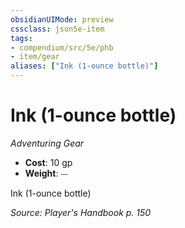```yaml
---
obsidianUIMode: preview
cssclass: json5e-item
tags:
- compendium/src/5e/phb
- item/gear
aliases: ["Ink (1-ounce bottle)"]
---
```

# Ink (1-ounce bottle)
*Adventuring Gear*  

- **Cost**: 10 gp
- **Weight**: ⏤

Ink (1-ounce bottle)

*Source: Player's Handbook p. 150*